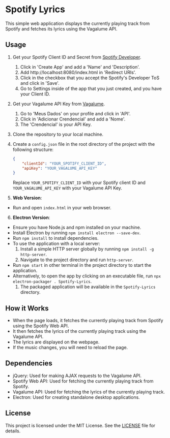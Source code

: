 # Spotify Lyrics

This simple web application displays the currently playing track from Spotify and fetches its lyrics using the Vagalume API.

## Usage

1. Get your Spotify Client ID and Secret from [Spotify Developer](https://developer.spotify.com/dashboard/).
   1. Click in 'Create App' and add a 'Name' and 'Description'.
   2. Add http://localhost:8080/index.html in 'Redirect URIs'.
   3. Click in the checkbox that you accept the Spotify's Developer ToS and click in 'Save'.
   4. Go to Settings inside of the app that you just created, and you have your Client ID.
2. Get your Vagalume API Key from [Vagalume](https://www.vagalume.com.br).
   1. Go to 'Meus Dados' on your profile and click in 'API'.
   2. Click in 'Adicionar Crendencial' and add a 'Nome'.
   3. The 'Crendencial' is your API Key.
3. Clone the repository to your local machine.
4.  Create a `config.json` file in the root directory of the project with the following structure:

    ```json
    {
        "clientId": "YOUR_SPOTIFY_CLIENT_ID",
        "apiKey": "YOUR_VAGALUME_API_KEY"
    }
    ```

    Replace `YOUR_SPOTIFY_CLIENT_ID` with your Spotify client ID and `YOUR_VAGALUME_API_KEY` with your Vagalume API Key.

5.  **Web Version**:
   - Run and open `index.html` in your web browser.

6.  **Electron Version**:
   - Ensure you have Node.js and npm installed on your machine.
   - Install Electron by running `npm install electron --save-dev`.
   - Run `npm install` to install dependencies.
   - To use the application with a local server:
     1. Install a simple HTTP server globally by running `npm install -g http-server`.
     2. Navigate to the project directory and run `http-server`.
   - Run `npm start` in other terminal in the project directory to start the application.
   - Alternatively, to open the app by clicking on an executable file, run `npx electron-packager . Spotify-Lyrics`.
     1. The packaged application will be available in the `Spotify-Lyrics` directory.

## How it Works

- When the page loads, it fetches the currently playing track from Spotify using the Spotify Web API.
- It then fetches the lyrics of the currently playing track using the Vagalume API.
- The lyrics are displayed on the webpage.
- If the music changes, you will need to reload the page.

## Dependencies

- jQuery: Used for making AJAX requests to the Vagalume API.
- Spotify Web API: Used for fetching the currently playing track from Spotify.
- Vagalume API: Used for fetching the lyrics of the currently playing track.
- Electron: Used for creating standalone desktop applications.

## License

This project is licensed under the MIT License. See the [LICENSE](LICENSE) file for details.